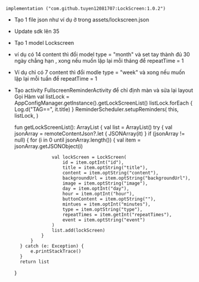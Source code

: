     implementation ("com.github.tuyen12081707:LockScreen:1.0.2")
- Tạo 1 file json như ví dụ ở trong assets/lockscreen.json
- Update sdk lên 35
- Tạo 1 model Lockscreen
- ví dụ có 14 content thì đổi model type = "month" và set tay thành đủ 30 ngày chẳng hạn , xong nếu muốn lặp lại mỗi tháng để repeatTime = 1
- Ví dụ chỉ có 7 content thì đổi modle type = "week" và xong nếu muốn lặp lại mỗi tuần để repeatTime = 1
- Tạo activity FullscreenReminderActivity để chỉ định màn và sửa lại layout
Gọi Hàm 
     val listLock = AppConfigManager.getInstance().getLockScreenList()
        listLock.forEach {
            Log.d("TAG==", it.title)
        }
        ReminderScheduler.setupReminders(
            this,
            listLock,
        )

   fun getLockScreenList(): ArrayList<LockScreen> {
        val list = ArrayList<LockScreen>()
        try {
            val jsonArray = remoteContentJson?.let { JSONArray(it) }
            if (jsonArray != null) {
                for (i in 0 until jsonArray.length()) {
                    val item = jsonArray.getJSONObject(i)

                    val lockScreen = LockScreen(
                        id = item.optInt("id"),
                        title = item.optString("title"),
                        content = item.optString("content"),
                        backgroundUrl = item.optString("backgroundUrl"),
                        image = item.optString("image"),
                        day = item.optInt("day"),
                        hour = item.optInt("hour"),
                        buttonContent = item.optString(""),
                        mintues = item.optInt("minutes"),
                        type = item.optString("type"),
                        repeatTimes = item.getInt("repeatTimes"),
                        event = item.optString("event")
                    )
                    list.add(lockScreen)
                }
            }
        } catch (e: Exception) {
            e.printStackTrace()
        }
        return list
    }
